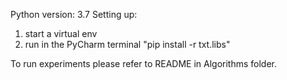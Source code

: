 Python version: 3.7
Setting up:
1. start a virtual env
2. run in the PyCharm terminal "pip install -r txt.libs"

To run experiments please refer to README in Algorithms folder.